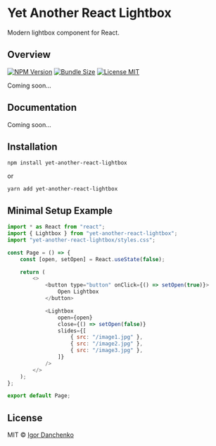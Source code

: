 # Yet Another React Lightbox

Modern lightbox component for React.

## Overview

[![NPM Version](https://img.shields.io/npm/v/yet-another-react-lightbox?color=blue)](https://www.npmjs.com/package/yet-another-react-lightbox)
[![Bundle Size](https://img.shields.io/bundlephobia/minzip/yet-another-react-lightbox?color=blue)](https://bundlephobia.com/package/yet-another-react-lightbox)
[![License MIT](https://img.shields.io/npm/l/yet-another-react-lightbox?color=blue)](LICENSE)

Coming soon...

## Documentation

Coming soon...

## Installation

```shell
npm install yet-another-react-lightbox
```

or

```shell
yarn add yet-another-react-lightbox
```

## Minimal Setup Example

```javascript
import * as React from "react";
import { Lightbox } from "yet-another-react-lightbox";
import "yet-another-react-lightbox/styles.css";

const Page = () => {
    const [open, setOpen] = React.useState(false);

    return (
        <>
            <button type="button" onClick={() => setOpen(true)}>
                Open Lightbox
            </button>

            <Lightbox
                open={open}
                close={() => setOpen(false)}
                slides={[
                    { src: "/image1.jpg" }, 
                    { src: "/image2.jpg" }, 
                    { src: "/image3.jpg" },
                ]}
            />
        </>
    );
};

export default Page;
```

## License

MIT © [Igor Danchenko](https://github.com/igordanchenko)
